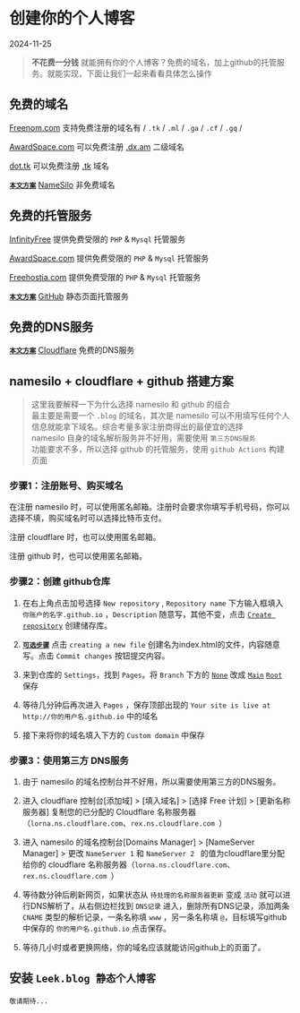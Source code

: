 # 创建你的个人博客

2024-11-25

> **不花费一分钱** 就能拥有你的个人博客？免费的域名，加上github的托管服务。就能实现，下面让我们一起来看看具体怎么操作

## 免费的域名

[Freenom.com](https://www.freenom.com) 支持免费注册的域名有 / `.tk` / `.ml` / `.ga` / `.cf` / `.gq` /

[AwardSpace.com](https://www.awardspace.com/) 可以免费注册 [.dx.am]() 二级域名

[dot.tk](https://www.dot.tk/) 可以免费注册 [.tk]() 域名

**[`本文方案`]()** [NameSilo](https://www.namesilo.com/) 非免费域名


## 免费的托管服务

[InfinityFree](https://www.infinityfree.net/) 提供免费受限的 `PHP` & `Mysql` 托管服务

[AwardSpace.com](https://www.awardspace.com/) 提供免费受限的 `PHP` & `Mysql` 托管服务

[Freehostia.com](https://www.freehostia.com/) 提供免费受限的 `PHP` & `Mysql` 托管服务

**[`本文方案`]()** [GitHub](https://www.github.com/) 静态页面托管服务

## 免费的DNS服务

**[`本文方案`]()** [Cloudflare](www.cloudflare.com/) 免费的DNS服务

## namesilo + cloudflare + github 搭建方案

> 这里我要解释一下为什么选择 namesilo 和 github 的组合<br>
> 最主要是需要一个 `.blog` 的域名，其次是   namesilo 可以不用填写任何个人信息就能拿下域名。综合考量多家注册商得出的最便宜的选择<br>
> namesilo 自身的域名解析服务并不好用，需要使用 `第三方DNS服务`<br>
> 功能要求不多，所以选择 github 的托管服务，使用 `github Actions` 构建页面

### 步骤1：注册账号、购买域名

在注册 namesilo 时，可以使用匿名邮箱。注册时会要求你填写手机号码，你可以选择不填，购买域名时可以选择比特币支付。
        
注册 cloudflare 时，也可以使用匿名邮箱。

注册 github 时，也可以使用匿名邮箱。

### 步骤2：创建 github仓库

1. 在右上角点击加号选择 `New repository` , `Repository name` 下方输入框填入 `你账户的名字.github.io` ，`Description` 随意写，其他不变，点击 [`Create repository`]() 创建储存库。

2. **[`可选步骤`]()** 点击 `creating a new file` 创建名为index.html的文件，内容随意写。点击 `Commit changes` 按钮提交内容。

3. 来到仓库的 `Settings`，找到 `Pages`。将 `Branch` 下方的 [`None`]() 改成 [`Main`]() [`Root`]() 保存 

4. 等待几分钟后再次进入 `Pages` ，保存顶部出现的 `Your site is live at http://你的用户名.github.io` 中的域名

5. 接下来将你的域名填入下方的 `Custom domain` 中保存


### 步骤3：使用第三方 DNS服务

1. 由于 namesilo 的域名控制台并不好用，所以需要使用第三方的DNS服务。

2. 进入 cloudflare 控制台[添加域] > [填入域名] > [选择 Free 计划] > [更新名称服务器] 复制您的已分配的 Cloudflare 名称服务器（`lorna.ns.cloudflare.com`、`rex.ns.cloudflare.com
`）
        
3. 进入 namesilo 的域名控制台[Domains Manager] > [NameServer Manager] > 更改 `NameServer 1` 和 `NameServer 2 ` 的值为cloudflare里分配给你的 cloudflare 名称服务器（`lorna.ns.cloudflare.com`、`rex.ns.cloudflare.com
`）

4. 等待数分钟后刷新网页，如果状态从 `待处理的名称服务器更新` 变成 `活动` 就可以进行DNS解析了，从右侧边栏找到 `DNS记录` 进入，删除所有DNS记录，添加两条 `CNAME` 类型的解析记录，一条名称填 `www` ，另一条名称填 `@`，目标填写github中保存的 `你的用户名.github.io` 点击保存。

5. 等待几小时或者更换网络，你的域名应该就能访问github上的页面了。

## 安装 `Leek.blog 静态个人博客` 

    敬请期待...